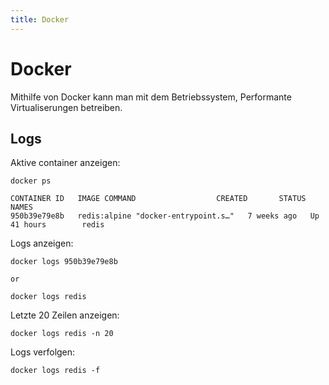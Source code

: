 ```yaml
---
title: Docker
---
```


# Docker

Mithilfe von Docker kann man mit dem Betriebssystem, Performante Virtualiserungen betreiben.

## Logs

Aktive container anzeigen:
```
docker ps

CONTAINER ID   IMAGE COMMAND                  CREATED       STATUS                    NAMES
950b39e79e8b   redis:alpine "docker-entrypoint.s…"   7 weeks ago   Up 41 hours        redis
```

Logs anzeigen:
```
docker logs 950b39e79e8b

or

docker logs redis
```

Letzte 20 Zeilen anzeigen:
```
docker logs redis -n 20
```

Logs verfolgen:
```
docker logs redis -f
```
